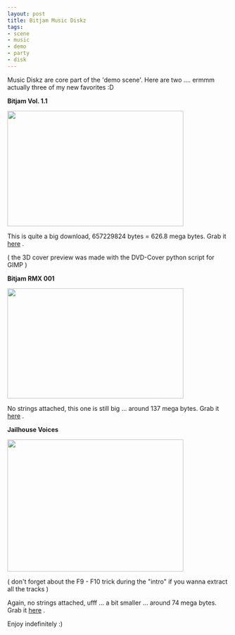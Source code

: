 ```yaml
--- 
layout: post
title: Bitjam Music Diskz
tags: 
- scene
- music
- demo
- party
- disk
---
```

Music Diskz are core part of the 'demo scene'. Here are two .... ermmm actually three of my new favorites :D

<strong>Bitjam Vol. 1.1</strong>

<a class="image" href="{{ site.url }}/images/2008/10/bitjam_cover.jpg"><img class="alignnone size-thumbnail wp-image-373" title="Bitjam Cover" src="{{ site.url }}/images/2008/10/bitjam_cover-400x262.jpg" alt="" width="400" height="262" /></a>

This is quite a big download, 657229824 bytes = 626.8 mega bytes. Grab it <a title="Grab it!" href="http://pouet.net/prod.php?which=31658" target="_blank">here</a> .

( the 3D cover preview was made with the DVD-Cover python script for GIMP )

<strong>Bitjam RMX 001</strong>

<a class="image" href="{{ site.url }}/images/2008/10/bitjam_rmx.jpg"><img class="alignnone size-thumbnail wp-image-374" title="bitjam_rmx" src="{{ site.url }}/images/2008/10/bitjam_rmx-400x250.jpg" alt="" width="400" height="250" /></a>

No strings attached, this one is still big ... around 137 mega bytes. Grab it <a title="Grab it!" href="http://pouet.net/prod.php?which=51219" target="_blank">here</a> .

<strong>Jailhouse Voices</strong>

<a class="image" href="{{ site.url }}/images/2008/10/jailhouse.jpg"><img class="alignnone size-thumbnail wp-image-375" title="jailhouse" src="{{ site.url }}/images/2008/10/jailhouse-400x300.jpg" alt="" width="400" height="300" /></a>

( don't forget about the F9 - F10 trick during the "intro" if you wanna extract all the tracks )

Again, no strings attached, ufff ... a bit smaller ... around 74 mega bytes. Grab it <a title="Grab it!" href="http://www.pouet.net/prod.php?which=51760" target="_blank">here</a> .

Enjoy indefinitely :)
